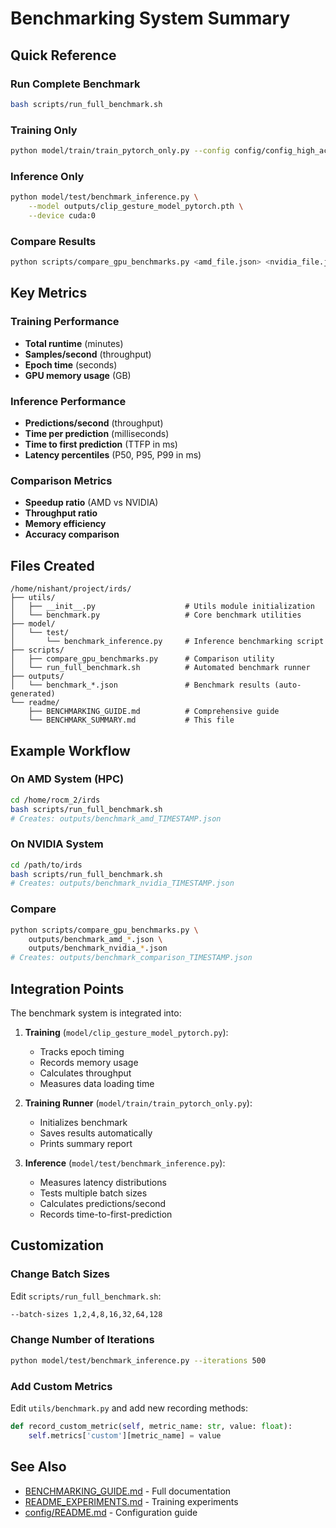 # Benchmarking System Summary

## Quick Reference

### Run Complete Benchmark
```bash
bash scripts/run_full_benchmark.sh
```

### Training Only
```bash
python model/train/train_pytorch_only.py --config config/config_high_accuracy.yaml
```

### Inference Only
```bash
python model/test/benchmark_inference.py \
    --model outputs/clip_gesture_model_pytorch.pth \
    --device cuda:0
```

### Compare Results
```bash
python scripts/compare_gpu_benchmarks.py <amd_file.json> <nvidia_file.json>
```

## Key Metrics

### Training Performance
- **Total runtime** (minutes)
- **Samples/second** (throughput)
- **Epoch time** (seconds)
- **GPU memory usage** (GB)

### Inference Performance  
- **Predictions/second** (throughput)
- **Time per prediction** (milliseconds)
- **Time to first prediction** (TTFP in ms)
- **Latency percentiles** (P50, P95, P99 in ms)

### Comparison Metrics
- **Speedup ratio** (AMD vs NVIDIA)
- **Throughput ratio**
- **Memory efficiency**
- **Accuracy comparison**

## Files Created

```
/home/nishant/project/irds/
├── utils/
│   ├── __init__.py                    # Utils module initialization
│   └── benchmark.py                   # Core benchmark utilities
├── model/
│   └── test/
│       └── benchmark_inference.py     # Inference benchmarking script
├── scripts/
│   ├── compare_gpu_benchmarks.py      # Comparison utility
│   └── run_full_benchmark.sh          # Automated benchmark runner
├── outputs/
│   └── benchmark_*.json               # Benchmark results (auto-generated)
└── readme/
    ├── BENCHMARKING_GUIDE.md          # Comprehensive guide
    └── BENCHMARK_SUMMARY.md           # This file
```

## Example Workflow

### On AMD System (HPC)
```bash
cd /home/rocm_2/irds
bash scripts/run_full_benchmark.sh
# Creates: outputs/benchmark_amd_TIMESTAMP.json
```

### On NVIDIA System
```bash
cd /path/to/irds
bash scripts/run_full_benchmark.sh
# Creates: outputs/benchmark_nvidia_TIMESTAMP.json
```

### Compare
```bash
python scripts/compare_gpu_benchmarks.py \
    outputs/benchmark_amd_*.json \
    outputs/benchmark_nvidia_*.json
# Creates: outputs/benchmark_comparison_TIMESTAMP.json
```

## Integration Points

The benchmark system is integrated into:

1. **Training** (`model/clip_gesture_model_pytorch.py`):
   - Tracks epoch timing
   - Records memory usage
   - Calculates throughput
   - Measures data loading time

2. **Training Runner** (`model/train/train_pytorch_only.py`):
   - Initializes benchmark
   - Saves results automatically
   - Prints summary report

3. **Inference** (`model/test/benchmark_inference.py`):
   - Measures latency distributions
   - Tests multiple batch sizes
   - Calculates predictions/second
   - Records time-to-first-prediction

## Customization

### Change Batch Sizes
Edit `scripts/run_full_benchmark.sh`:
```bash
--batch-sizes 1,2,4,8,16,32,64,128
```

### Change Number of Iterations
```bash
python model/test/benchmark_inference.py --iterations 500
```

### Add Custom Metrics
Edit `utils/benchmark.py` and add new recording methods:
```python
def record_custom_metric(self, metric_name: str, value: float):
    self.metrics['custom'][metric_name] = value
```

## See Also

- [BENCHMARKING_GUIDE.md](./BENCHMARKING_GUIDE.md) - Full documentation
- [README_EXPERIMENTS.md](../model/train/README_EXPERIMENTS.md) - Training experiments
- [config/README.md](../config/README.md) - Configuration guide

